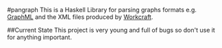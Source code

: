 #pangraph
This is a Haskell Library for parsing graphs formats e.g. [GraphML](http://graphml.graphdrawing.org/) and the XML files produced by [Workcraft](www.workcraft.org).

##Current State
This project is very young and full of bugs so don't use it for anything important.
